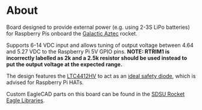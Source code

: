 # About

Board designed to provide external power (e.g. using 2-3S LiPo batteries) for Raspberry Pis onboard the [Galactic Aztec] rocket.

Supports 6-14 VDC input and allows tuning of output voltage between 4.64 and 5.27 VDC to the Raspberry Pi 5V GPIO pins.
**NOTE: RTRIM1 is incorrectly labelled as 2k and a 2.5k resistor should be used instead to put the output voltage at the expected range.**

The design features the [LTC4412HV] to act as an [ideal safety diode], which is advised for Raspberry Pi HATs.

Custom EagleCAD parts on this board can be found in the [SDSU Rocket Eagle Libraries].


[Galactic Aztec]: http://rocket.sdsu.edu/rockets
[LTC4412HV]: http://www.linear.com/product/LTC4412HV
[ideal safety diode]: https://github.com/raspberrypi/hats/blob/master/designguide.md#back-powering-the-pi-via-the-j8-gpio-header
[SDSU Rocket Eagle Libraries]: https://github.com/twyatt/SDSURocket-Eagle-Libraries